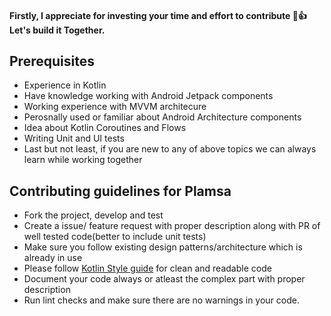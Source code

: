 #### Firstly, I appreciate for investing your time and effort to contribute 🎉👍 Let's build it Together.

## Prerequisites
- Experience in Kotlin
- Have knowledge working with Android Jetpack components
- Working experience with MVVM architecure 
- Perosnally used or familiar about Android Architecture components
- Idea about Kotlin Coroutines and Flows
- Writing Unit and UI tests
- Last but not least, if you are new to any of above topics we can always learn while working together

## Contributing guidelines for Plamsa
- Fork the project, develop and test
- Create a issue/ feature request with proper description along with PR of well tested code(better to include unit tests)
- Make sure you follow existing design patterns/architecture which is already in use
- Please follow <a href="https://developer.android.com/kotlin/style-guide">Kotlin Style guide<a/> for clean and readable code
- Document your code always or atleast the complex part with proper description
- Run lint checks and make sure there are no warnings in your code.



